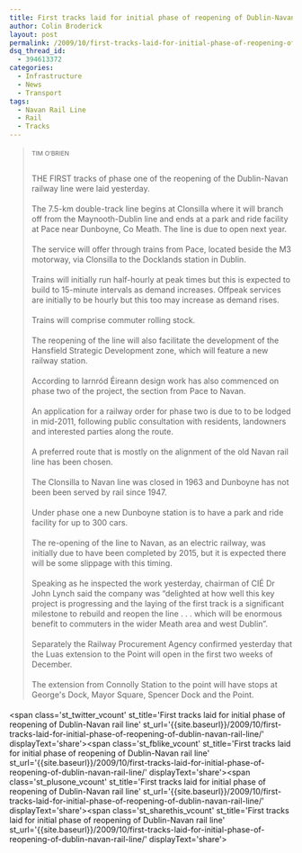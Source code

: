 ```yaml
---
title: First tracks laid for initial phase of reopening of Dublin-Navan rail line
author: Colin Broderick
layout: post
permalink: /2009/10/first-tracks-laid-for-initial-phase-of-reopening-of-dublin-navan-rail-line/
dsq_thread_id:
  - 394613372
categories:
  - Infrastructure
  - News
  - Transport
tags:
  - Navan Rail Line
  - Rail
  - Tracks
---
```

> <span style="margin-top: 2px; margin-right: 7px; margin-bottom: 13px; margin-left: 0px; padding-top: 0px; padding-right: 7px; padding-bottom: 0px; padding-left: 0px; outline-style: none; outline-width: initial; outline-color: initial; font-size: 11px; vertical-align: top; float: none; line-height: 18px; background-image: none; background-repeat: initial; background-attachment: initial; -webkit-background-clip: initial; -webkit-background-origin: initial; background-color: initial; color: #666666; cursor: text; display: inline-block; clear: left; background-position: initial initial; border: initial none initial;">TIM O&#8217;BRIEN</span>
> 
> <p style="line-height: 18px; margin-top: 0px; margin-right: 0px; margin-bottom: 18px; margin-left: 0px;">
>   THE FIRST tracks of phase one of the reopening of the Dublin-Navan railway line were laid yesterday.
> </p>
> 
> <p style="line-height: 18px; margin-top: 0px; margin-right: 0px; margin-bottom: 18px; margin-left: 0px;">
>   The 7.5-km double-track line begins at Clonsilla where it will branch off from the Maynooth-Dublin line and ends at a park and ride facility at Pace near Dunboyne, Co Meath. The line is due to open next year.
> </p>
> 
> <p style="line-height: 18px; margin-top: 0px; margin-right: 0px; margin-bottom: 18px; margin-left: 0px;">
>   The service will offer through trains from Pace, located beside the M3 motorway, via Clonsilla to the Docklands station in Dublin.
> </p>
> 
> <p style="line-height: 18px; margin-top: 0px; margin-right: 0px; margin-bottom: 18px; margin-left: 0px;">
>   Trains will initially run half-hourly at peak times but this is expected to build to 15-minute intervals as demand increases. Offpeak services are initially to be hourly but this too may increase as demand rises.
> </p>
> 
> <p style="line-height: 18px; margin-top: 0px; margin-right: 0px; margin-bottom: 18px; margin-left: 0px;">
>   Trains will comprise commuter rolling stock.
> </p>
> 
> <p style="line-height: 18px; margin-top: 0px; margin-right: 0px; margin-bottom: 18px; margin-left: 0px;">
>   The reopening of the line will also facilitate the development of the Hansfield Strategic Development zone, which will feature a new railway station.
> </p>
> 
> <p style="line-height: 18px; margin-top: 0px; margin-right: 0px; margin-bottom: 18px; margin-left: 0px;">
>   According to Iarnród Éireann design work has also commenced on phase two of the project, the section from Pace to Navan.
> </p>
> 
> <p style="line-height: 18px; margin-top: 0px; margin-right: 0px; margin-bottom: 18px; margin-left: 0px;">
>   An application for a railway order for phase two is due to to be lodged in mid-2011, following public consultation with residents, landowners and interested parties along the route.
> </p>
> 
> <p style="line-height: 18px; margin-top: 0px; margin-right: 0px; margin-bottom: 18px; margin-left: 0px;">
>   A preferred route that is mostly on the alignment of the old Navan rail line has been chosen.
> </p>
> 
> <p style="line-height: 18px; margin-top: 0px; margin-right: 0px; margin-bottom: 18px; margin-left: 0px;">
>   The Clonsilla to Navan line was closed in 1963 and Dunboyne has not been been served by rail since 1947.
> </p>
> 
> <p style="line-height: 18px; margin-top: 0px; margin-right: 0px; margin-bottom: 18px; margin-left: 0px;">
>   Under phase one a new Dunboyne station is to have a park and ride facility for up to 300 cars.
> </p>
> 
> <p style="line-height: 18px; margin-top: 0px; margin-right: 0px; margin-bottom: 18px; margin-left: 0px;">
>   The re-opening of the line to Navan, as an electric railway, was initially due to have been completed by 2015, but it is expected there will be some slippage with this timing.
> </p>
> 
> <p style="line-height: 18px; margin-top: 0px; margin-right: 0px; margin-bottom: 18px; margin-left: 0px;">
>   Speaking as he inspected the work yesterday, chairman of CIÉ Dr John Lynch said the company was “delighted at how well this key project is progressing and the laying of the first track is a significant milestone to rebuild and reopen the line . . . which will be enormous benefit to commuters in the wider Meath area and west Dublin”.
> </p>
> 
> <p style="line-height: 18px; margin-top: 0px; margin-right: 0px; margin-bottom: 18px; margin-left: 0px;">
>   Separately the Railway Procurement Agency confirmed yesterday that the Luas extension to the Point will open in the first two weeks of December.
> </p>
> 
> <p style="line-height: 18px; margin-top: 0px; margin-right: 0px; margin-bottom: 18px; margin-left: 0px;">
>   The extension from Connolly Station to the point will have stops at George's Dock, Mayor Square, Spencer Dock and the Point.
> </p>

<span class='st\_twitter\_vcount' st\_title='First tracks laid for initial phase of reopening of Dublin-Navan rail line' st\_url='{{site.baseurl}}/2009/10/first-tracks-laid-for-initial-phase-of-reopening-of-dublin-navan-rail-line/' displayText='share'></span><span class='st\_fblike\_vcount' st\_title='First tracks laid for initial phase of reopening of Dublin-Navan rail line' st\_url='{{site.baseurl}}/2009/10/first-tracks-laid-for-initial-phase-of-reopening-of-dublin-navan-rail-line/' displayText='share'></span><span class='st\_plusone\_vcount' st\_title='First tracks laid for initial phase of reopening of Dublin-Navan rail line' st\_url='{{site.baseurl}}/2009/10/first-tracks-laid-for-initial-phase-of-reopening-of-dublin-navan-rail-line/' displayText='share'></span><span class='st\_sharethis\_vcount' st\_title='First tracks laid for initial phase of reopening of Dublin-Navan rail line' st\_url='{{site.baseurl}}/2009/10/first-tracks-laid-for-initial-phase-of-reopening-of-dublin-navan-rail-line/' displayText='share'></span>